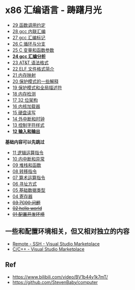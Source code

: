 # x86 汇编语言 - 踌躇月光

* [29 函数调用约定](./29/)
* [28  gcc 内联汇编](./28/)
* [27 gcc 汇编标记](./27/)
* [26 C 循环与分支](./26/)
* [25  C 变量和函数参数](./25/)
* [**24  gcc 汇编分析**](./24/)
* [23 AT&T 语法格式](./23/)
* [22 ELF 文件格式简介](./22/)
* [21 内存映射](./21/)
* [20 保护模式的一些解释](./20/)
* [19 保护模式和全局描述符](./19/)
* [18 内存检测](./18/)
* [17 32 位架构](./17/)
* [16 内核加载器](./16/)
* [15 硬盘读写](./15/)
* [14 外中断和时钟](./14)
* [13 控制字符样式](./13)
* [**12 输入和输出**](./12)

**基础内容可以先跳过**

* [11 逻辑运算指令](./11)
* [10 内中断和异常](./10)
* [09 堆栈和函数](./09)
* [08 转移指令](./08)
* [07 算术运算指令](./07)
* [06 寻址方式](./06)
* [05 基础数据类型](./05)
* [04 寄存器](./04)
* ~~[03 7C00 问题](./03)~~
* ~~[02 hello world](./02)~~
* ~~[01 配置开发环境](./01)~~

## 一些和配置环境相关，但又相对独立的内容

* [Remote - SSH - Visual Studio Marketplace](https://marketplace.visualstudio.com/items?itemName=ms-vscode-remote.remote-ssh)
* [C/C++ - Visual Studio Marketplace](https://marketplace.visualstudio.com/items?itemName=ms-vscode.cpptools)

## Ref

* <https://www.bilibili.com/video/BV1b44y1k7mT/>
* <https://github.com/StevenBaby/computer>